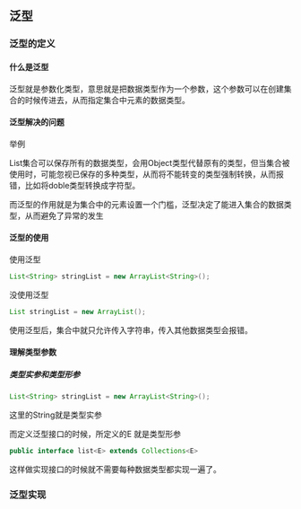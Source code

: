 ## 泛型

### 泛型的定义

#### 什么是泛型

泛型就是参数化类型，意思就是把数据类型作为一个参数，这个参数可以在创建集合的时候传进去，从而指定集合中元素的数据类型。

#### 泛型解决的问题

举例

List集合可以保存所有的数据类型，会用Object类型代替原有的类型，但当集合被使用时，可能忽视已保存的多种类型，从而将不能转变的类型强制转换，从而报错，比如将doble类型转换成字符型。

而泛型的作用就是为集合中的元素设置一个门槛，泛型决定了能进入集合的数据类型，从而避免了异常的发生

#### 泛型的使用

使用泛型

```java
List<String> stringList = new ArrayList<String>();
```

没使用泛型

```java
List stringList = new ArrayList();
```

使用泛型后，集合中就只允许传入字符串，传入其他数据类型会报错。

#### 理解类型参数

##### 类型实参和类型形参

```java
List<String> stringList = new ArrayList<String>();
```

这里的String就是类型实参

而定义泛型接口的时候，所定义的E  就是类型形参

```java
public interface list<E> extends Collections<E>
```

这样做实现接口的时候就不需要每种数据类型都实现一遍了。



### 泛型实现

